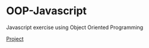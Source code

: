 # OOP-Javascript
Javascript exercise using Object Oriented Programming

[Project](https://stivenaguino.github.io/OOP-Javascript/)
